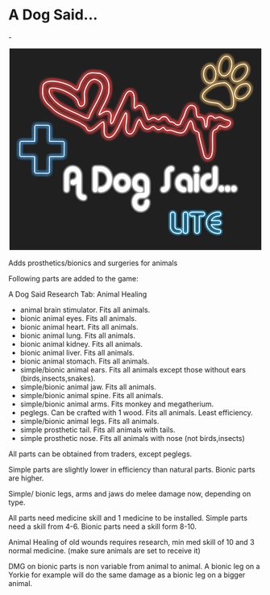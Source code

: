 # A Dog Said...

-<p align="center"><img src="/About/Preview.png" alt="ADogSaid"/></p>


Adds prosthetics/bionics and surgeries for animals

Following parts are added to the game:

A Dog Said Research Tab: Animal Healing

* animal brain stimulator. Fits all animals.
* bionic animal eyes. Fits all animals. 
* bionic animal heart. Fits all animals.
* bionic animal lung. Fits all animals.
* bionic animal kidney. Fits all animals.
* bionic animal liver. Fits all animals.
* bionic animal stomach. Fits all animals.
* simple/bionic animal ears. Fits all animals except those without ears (birds,insects,snakes).
* simple/bionic animal jaw. Fits all animals. 
* simple/bionic animal spine. Fits all animals.
* simple/bionic animal arms. Fits monkey and megatherium.
* peglegs. Can be crafted with 1 wood. Fits all animals. Least efficiency.
* simple/bionic animal legs. Fits all animals.
* simple prosthetic tail. Fits all animals with tails.
* simple prosthetic nose. Fits all animals with nose (not birds,insects)

All parts can be obtained from traders, except peglegs.

Simple parts are slightly lower in efficiency than natural parts. Bionic parts are higher.

Simple/ bionic legs, arms and jaws do melee damage now, depending on type.

All parts need medicine skill and 1 medicine to be installed. Simple parts need a skill from 4-6. Bionic parts need a skill form 8-10.

Animal Healing of old wounds requires research, min med skill of 10 and 3 normal medicine. (make sure animals are set to receive it)

DMG on bionic parts is non variable from animal to animal. A bionic leg on a Yorkie for example will do the same damage as a bionic leg on a bigger animal.
